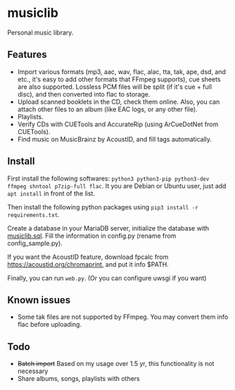 # musiclib
Personal music library.

## Features
- Import various formats (mp3, aac, wav, flac, alac, tta, tak, ape, dsd, and etc., it's easy to add other formats that FFmpeg supports), cue sheets are also supported. Lossless PCM files will be split (if it's cue + full disc), and then converted into flac to storage.
- Upload scanned booklets in the CD, check them online. Also, you can attach other files to an album (like EAC logs, or any other file).
- Playlists.
- Verify CDs with CUETools and AccurateRip (using ArCueDotNet from CUETools).
- Find music on MusicBrainz by AcoustID, and fill tags automatically.

## Install
First install the following softwares: `python3 python3-pip python3-dev ffmpeg shntool p7zip-full flac`. It you are Debian or Ubuntu user, just add `apt install` in front of the list.

Then install the following python packages using `pip3 install -r requirements.txt`.

Create a database in your MariaDB server, initialize the database with [musiclib.sql](musiclib.sql). Fill the information in config.py (rename from config_sample.py).

If you want the AcoustID feature, download fpcalc from https://acoustid.org/chromaprint, and put it info $PATH.

Finally, you can run `web.py`. (Or you can configure uwsgi if you want)

## Known issues
- Some tak files are not supported by FFmpeg. You may convert them info flac before uploading.

## Todo
- ~~Batch import~~ Based on my usage over 1.5 yr, this functionality is not necessary
- Share albums, songs, playlists with others
